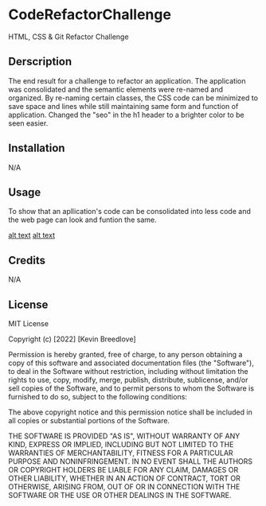 # CodeRefactorChallenge
HTML, CSS &amp; Git Refactor Challenge

## Derscription
 The end result for a challenge to refactor an application. The application was consolidated and the semantic elements were re-named and organized. By re-naming certain classes, the CSS code can be minimized to save space and lines while still maintaining same form and function of application. Changed the "seo" in the h1 header to a brighter color to be seen easier.


## Installation

N/A

## Usage
To show that an apllication's code can be consolidated into less code and the web page can look and funtion the same.

[alt text](C:\Users\kbree\bootcamp\Challenge-1\CodeRefactorChallenge-1\CodeRefactorChallenge\Develop\assets\images\ch1-1.png)
[alt text](C:\Users\kbree\bootcamp\Challenge-1\CodeRefactorChallenge-1\CodeRefactorChallenge\Develop\assets\images\ch1-2.png)

## Credits

N/A

## License

MIT License

Copyright (c) [2022] [Kevin Breedlove]

Permission is hereby granted, free of charge, to any person obtaining a copy
of this software and associated documentation files (the "Software"), to deal
in the Software without restriction, including without limitation the rights
to use, copy, modify, merge, publish, distribute, sublicense, and/or sell
copies of the Software, and to permit persons to whom the Software is
furnished to do so, subject to the following conditions:

The above copyright notice and this permission notice shall be included in all
copies or substantial portions of the Software.

THE SOFTWARE IS PROVIDED "AS IS", WITHOUT WARRANTY OF ANY KIND, EXPRESS OR
IMPLIED, INCLUDING BUT NOT LIMITED TO THE WARRANTIES OF MERCHANTABILITY,
FITNESS FOR A PARTICULAR PURPOSE AND NONINFRINGEMENT. IN NO EVENT SHALL THE
AUTHORS OR COPYRIGHT HOLDERS BE LIABLE FOR ANY CLAIM, DAMAGES OR OTHER
LIABILITY, WHETHER IN AN ACTION OF CONTRACT, TORT OR OTHERWISE, ARISING FROM,
OUT OF OR IN CONNECTION WITH THE SOFTWARE OR THE USE OR OTHER DEALINGS IN THE
SOFTWARE.